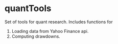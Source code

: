 # quantTools
Set of tools for quant research. Includes functions for
1. Loading data from Yahoo Finance api.
2. Computing drawdowns.